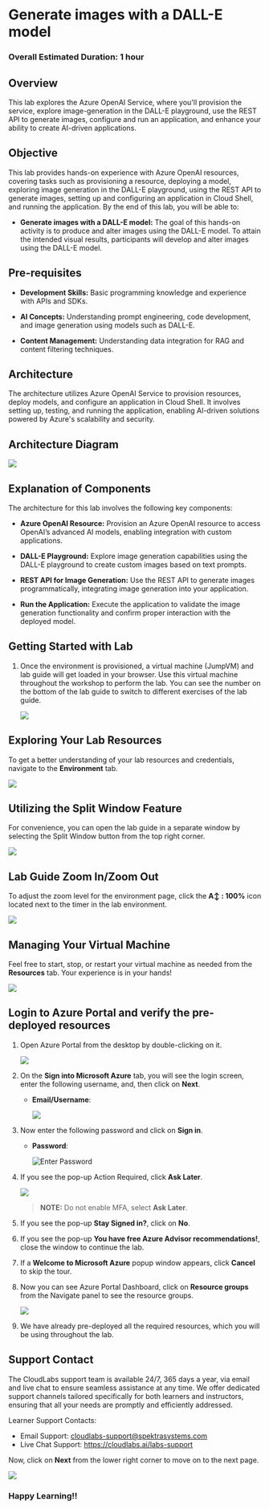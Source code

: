 # Generate images with a DALL-E model

### Overall Estimated Duration: 1 hour

## Overview

This lab explores the Azure OpenAI Service, where you'll provision the service, explore image-generation in the DALL-E playground, use the REST API to generate images, configure and run an application, and enhance your ability to create AI-driven applications.

## Objective

This lab provides hands-on experience with Azure OpenAI resources, covering tasks such as provisioning a resource, deploying a model, exploring image generation in the DALL-E playground, using the REST API to generate images, setting up and configuring an application in Cloud Shell, and running the application. By the end of this lab, you will be able to:

- **Generate images with a DALL-E model:** The goal of this hands-on activity is to produce and alter images using the DALL-E model. To attain the intended visual results, participants will develop and alter images using the DALL-E model.

## Pre-requisites

- **Development Skills:** Basic programming knowledge and experience with APIs and SDKs.

- **AI Concepts:** Understanding prompt engineering, code development, and image generation using models such as DALL-E.

- **Content Management:** Understanding data integration for RAG and content filtering techniques.

## Architecture

The architecture utilizes Azure OpenAI Service to provision resources, deploy models, and configure an application in Cloud Shell. It involves setting up, testing, and running the application, enabling AI-driven solutions powered by Azure's scalability and security.

## Architecture Diagram

 ![](../media/lab5.JPG)

## Explanation of Components

The architecture for this lab involves the following key components:

- **Azure OpenAI Resource:** Provision an Azure OpenAI resource to access OpenAI’s advanced AI models, enabling integration with custom applications.

- **DALL-E Playground:** Explore image generation capabilities using the DALL-E playground to create custom images based on text prompts.

- **REST API for Image Generation:** Use the REST API to generate images programmatically, integrating image generation into your application.

- **Run the Application:** Execute the application to validate the image generation functionality and confirm proper interaction with the deployed model.

## Getting Started with Lab

1. Once the environment is provisioned, a virtual machine (JumpVM) and lab guide will get loaded in your browser. Use this virtual machine throughout the workshop to perform the lab. You can see the number on the bottom of the lab guide to switch to different exercises of the lab guide.

   ![](../media/Intro.png)

## Exploring Your Lab Resources

To get a better understanding of your lab resources and credentials, navigate to the **Environment** tab.

![](../media/env-01.png)

## Utilizing the Split Window Feature

For convenience, you can open the lab guide in a separate window by selecting the Split Window button from the top right corner.

![](../media/split-01.png)

## Lab Guide Zoom In/Zoom Out
 
To adjust the zoom level for the environment page, click the **A↕ : 100%** icon located next to the timer in the lab environment.

![](../media/n21.png)  

## Managing Your Virtual Machine

Feel free to start, stop, or restart your virtual machine as needed from the **Resources** tab. Your experience is in your hands!

![](../media/resourses.png)
    
    
## Login to Azure Portal and verify the pre-deployed resources

1. Open Azure Portal from the desktop by double-clicking on it.
    
   ![](../media/azure-portal-edge.png)
   
1. On the **Sign into Microsoft Azure** tab, you will see the login screen, enter the following username, and, then click on **Next**.

   * **Email/Username**: <inject key="AzureAdUserEmail"></inject>

     ![](../media/user-email.png)
   
1. Now enter the following password and click on **Sign in**.
   
   * **Password**: <inject key="AzureAdUserPassword"></inject>
   
     ![](../media/user-pass.png "Enter Password")

1. If you see the pop-up Action Required, click **Ask Later**.

    ![](../media/asklater%20(1).png)

   >**NOTE:** Do not enable MFA, select **Ask Later**.

1. If you see the pop-up **Stay Signed in?**, click on **No**.

1. If you see the pop-up **You have free Azure Advisor recommendations!**, close the window to continue the lab.

1. If a **Welcome to Microsoft Azure** popup window appears, click **Cancel** to skip the tour.

1. Now you can see Azure Portal Dashboard, click on **Resource groups** from the Navigate panel to see the resource groups.

   ![](../media/select-rg.png)
 
1. We have already pre-deployed all the required resources, which you will be using throughout the lab.
 
## Support Contact
 
The CloudLabs support team is available 24/7, 365 days a year, via email and live chat to ensure seamless assistance at any time. We offer dedicated support channels tailored specifically for both learners and instructors, ensuring that all your needs are promptly and efficiently addressed.

Learner Support Contacts:
- Email Support: cloudlabs-support@spektrasystems.com
- Live Chat Support: https://cloudlabs.ai/labs-support

Now, click on **Next** from the lower right corner to move on to the next page.

  ![](../media/n14.png)

### Happy Learning!!